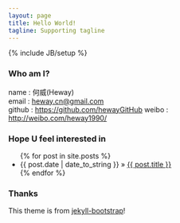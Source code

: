 ```yaml
---
layout: page
title: Hello World!
tagline: Supporting tagline
---
```

{% include JB/setup %}

### Who am I?

name : 何威(Heway)  
email : <heway.cn@gmail.com>  
github : <https://github.com/hewayGitHub> 
weibo : <http://weibo.com/heway1990/> 

### Hope U feel interested in

<ul class="posts">
  {% for post in site.posts %}
    <li><span>{{ post.date | date_to_string }}</span> &raquo; <a href="{{ BASE_PATH }}{{ post.url }}">{{ post.title }}</a></li>
  {% endfor %}
</ul>


### Thanks

This theme is from [jekyll-bootstrap](http://jekyllbootstrap.com/)!



